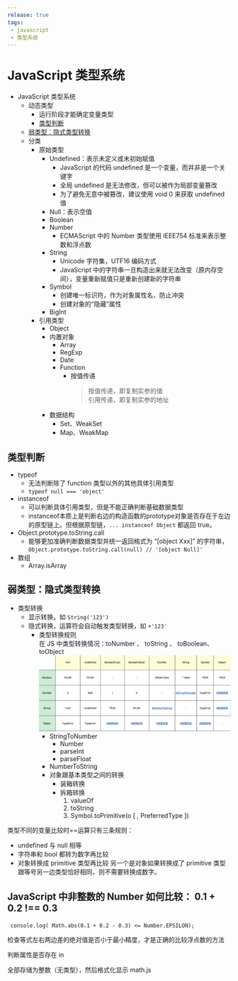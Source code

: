 ```yaml
---
release: true
tags:
 - javascript
 - 类型系统
---
```

# JavaScript 类型系统

- JavaScript 类型系统
  - 动态类型
    - 运行阶段才能确定变量类型
    - [类型判断](#类型判断)
  - [弱类型：隐式类型转换](#弱类型：隐式类型转换)
  - 分类
    - 原始类型
      - Undefined：表示未定义或未初始赋值
        - JavaScript 的代码 undefined 是一个变量，而并非是一个关键字
        - 全局 undefined 是无法修改，但可以被作为局部变量篡改
        - 为了避免无意中被篡改，建议使用 void 0 来获取 undefined 值
      - Null：表示空值
      - Boolean
      - Number
        - ECMAScript 中的 Number 类型使用 IEEE754 标准来表示整数和浮点数
      - String
        - Unicode 字符集，UTF16 编码方式
        - JavaScript 中的字符串一旦构造出来就无法改变（原内存空间），变量重新赋值只是重新创建新的字符串
      - Symbol
        - 创建唯一标识符，作为对象属性名，防止冲突
        - 创建对象的“隐藏”属性
      - BigInt
    - 引用类型
      - Object
      - 内置对象
        - Array
        - RegExp
        - Date
        - Function
          - 按值传递
            > 按值传递，即复制实参的值  
            > 引用传递，即复制实参的地址
      - 数据结构
        - Set、WeakSet
        - Map、WeakMap

## 类型判断

- typeof
  - 无法判断除了 function 类型以外的其他具体引用类型
  - `typeof null === 'object'`
- instanceof
  - 可以判断具体引用类型，但是不能正确判断基础数据类型
  - instanceof本质上是判断右边的构造函数的prototype对象是否存在于左边的原型链上。但根据原型链，`... instanceof Object` 都返回 true。
- Object.prototype.toString.call
  - 能够更加准确判断数据类型并统一返回格式为 “[object Xxx]” 的字符串，`Object.prototype.toString.call(null) // '[object Null]'`
- 数组
  - Array.isArray

## 弱类型：隐式类型转换

- 类型转换
  - 显示转换，如 `String('123')`
  - 隐式转换，运算符会自动触发类型转换，如 `+'123'`
    - 类型转换规则  
      在 JS 中类型转换情况：toNumber 、 toString 、 toBoolean、toObject
      ![图 11](./images/1642863972248.png)  
      - StringToNumber
        - Number
        - parseInt
        - parseFloat
      - NumberToString
      - 对象跟基本类型之间的转换
        - 装箱转换
        - 拆箱转换
          1. valueOf
          2. toString
          3. Symbol.toPrimitive(o [ , PreferredType ])

类型不同的变量比较时==运算只有三条规则：

- undefined 与 null 相等
- 字符串和 bool 都转为数字再比较
- 对象转换成 primitive 类型再比较
  另一个是对象如果转换成了 primitive 类型跟等号另一边类型恰好相同，则不需要转换成数字。

## JavaScript 中非整数的 Number 如何比较： 0.1 + 0.2 !== 0.3

 ` console.log( Math.abs(0.1 + 0.2 - 0.3) <= Number.EPSILON);`

检查等式左右两边差的绝对值是否小于最小精度，才是正确的比较浮点数的方法






判断属性是否存在 in




全部存储为整数（无类型），然后格式化显示
math.js
